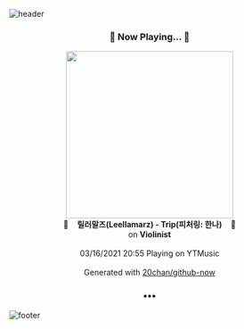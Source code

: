 ![header](https://capsule-render.vercel.app/api?type=wave&height=170&section=header&text=Hi.%20I'm%20SHIFT&fontColor=090707&fontAlignX=45&fontAlignY=65&fontSize=100)

<h3 align="center">🎵 Now Playing... 🎵</h3>
<p align="center">
  <a href="https://music.youtube.com/watch?v=TBiNR9yhnaQ">
    <img width="300" src="https://lh3.googleusercontent.com/F72A4V2wD8hpEdEBt7AOAFIBcUAvj5DuG_HR1UzVr24B0ZCqgfUSO_mfOsbPygXNx_SLaEG2_MkvagTy">
  </a>
  <br>
  🎵&nbsp&nbsp&nbsp <b>릴러말즈(Leellamarz) - Trip(피처링: 한나)</b> &nbsp&nbsp&nbsp🎵
  <br>
  on <b>Violinist</b>
  
  <br />
  <br />
  03/16/2021 20:55 Playing on YTMusic
  <br />
  <br />
  Generated with <a href="https://github.com/20chan/github-now">20chan/github-now</a>
</p>

<h3 align="center">•••</h3>

![footer](https://capsule-render.vercel.app/api?type=wave&height=150&section=footer)
